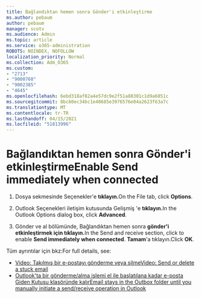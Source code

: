 ```yaml
---
title: Bağlandıktan hemen sonra Gönder'i etkinleştirme
ms.author: pebaum
author: pebaum
manager: scotv
ms.audience: Admin
ms.topic: article
ms.service: o365-administration
ROBOTS: NOINDEX, NOFOLLOW
localization_priority: Normal
ms.collection: Adm_O365
ms.custom:
- "2713"
- "9000768"
- "9002385"
- "4645"
ms.openlocfilehash: 6ebd318af82a4e57dc9e2f51a88301c1d9a6851c
ms.sourcegitcommit: 8bc60ec34bc1e40685e3976576e04a2623f63a7c
ms.translationtype: MT
ms.contentlocale: tr-TR
ms.lasthandoff: 04/15/2021
ms.locfileid: "51813996"
---
```

# <a name="enable-send-immediately-when-connected"></a><span data-ttu-id="bcc52-102">Bağlandıktan hemen sonra Gönder'i etkinleştirme</span><span class="sxs-lookup"><span data-stu-id="bcc52-102">Enable Send immediately when connected</span></span>
 
1. <span data-ttu-id="bcc52-103">Dosya sekmesinde Seçenekler'e **tıklayın.**</span><span class="sxs-lookup"><span data-stu-id="bcc52-103">On the File tab, click **Options**.</span></span>

2. <span data-ttu-id="bcc52-104">Outlook Seçenekleri iletişim kutusunda Gelişmiş 'e **tıklayın.**</span><span class="sxs-lookup"><span data-stu-id="bcc52-104">In the Outlook Options dialog box, click **Advanced**.</span></span>

3. <span data-ttu-id="bcc52-105">Gönder ve al bölümünde, Bağlandıktan hemen sonra **gönder'i etkinleştirmek için tıklayın.**</span><span class="sxs-lookup"><span data-stu-id="bcc52-105">In the Send and receive section, click to enable **Send immediately when connected**.</span></span> <span data-ttu-id="bcc52-106">**Tamam**'a tıklayın.</span><span class="sxs-lookup"><span data-stu-id="bcc52-106">Click **OK**.</span></span>

<span data-ttu-id="bcc52-107">Tüm ayrıntılar için bkz:</span><span class="sxs-lookup"><span data-stu-id="bcc52-107">For full details, see:</span></span>
- [<span data-ttu-id="bcc52-108">Video: Takılmış bir e-postayı gönderme veya silme</span><span class="sxs-lookup"><span data-stu-id="bcc52-108">Video: Send or delete a stuck email</span></span>](https://support.office.com/article/Video-Send-or-delete-an-email-stuck-in-your-outbox-26d5d34a-4e5f-444a-a9e8-44db04a94dec) 
- [<span data-ttu-id="bcc52-109">Outlook'ta bir gönderme/alma işlemi el ile başlatılana kadar e-posta Giden Kutusu klasöründe kalır</span><span class="sxs-lookup"><span data-stu-id="bcc52-109">Email stays in the Outbox folder until you manually initiate a send/receive operation in Outlook</span></span>](https://support.microsoft.com/help/2797572/email-stays-in-the-outbox-folder-until-you-manually-initiate-a-send-re)
